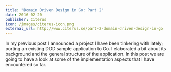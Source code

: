 ```yaml
---
title: "Domain Driven Design in Go: Part 2"
date: 2016-02-20
publisher: Citerus
icon: /images/citerus-icon.png
external_url: http://www.citerus.se/part-2-domain-driven-design-in-go
---
```


In my previous post I announced a project I have been tinkering with lately; porting an existing DDD sample application to Go. I elaborated a bit about its background and the general structure of the application. In this post we are going to have a look at some of the implementation aspects that I have encountered so far.
